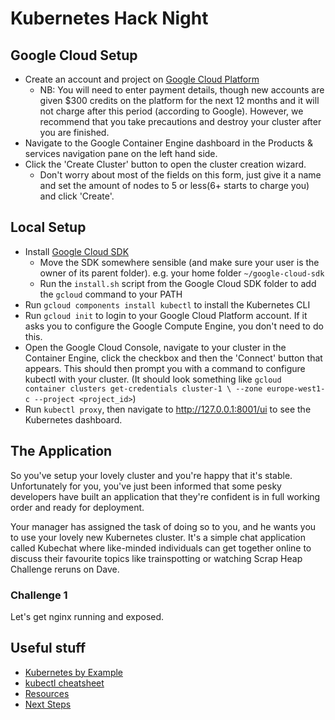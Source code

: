# Kubernetes Hack Night

## Google Cloud Setup

* Create an account and project on [Google Cloud Platform](https://cloud.google.com/)
  * NB: You will need to enter payment details, though new accounts are given $300 credits on the platform for the next 12 months and it will not charge after this period (according to Google). However, we recommend that you take precautions and destroy your cluster after you are finished.
* Navigate to the Google Container Engine dashboard in the Products & services navigation pane on the left hand side.
* Click the 'Create Cluster' button to open the cluster creation wizard.
  * Don't worry about most of the fields on this form, just give it a name and set the amount of nodes to 5 or less(6+ starts to charge you) and click 'Create'.

## Local Setup

* Install [Google Cloud SDK](https://cloud.google.com/sdk/)
  * Move the SDK somewhere sensible (and make sure your user is the owner of its parent folder). e.g. your home folder `~/google-cloud-sdk`
  * Run the `install.sh` script from the Google Cloud SDK folder to add the `gcloud` command to your PATH
* Run `gcloud components install kubectl` to install the Kubernetes CLI
* Run `gcloud init` to login to your Google Cloud Platform account. If it asks you to configure the Google Compute Engine, you don't need to do this.
* Open the Google Cloud Console, navigate to your cluster in the Container Engine, click the checkbox and then the 'Connect' button that appears. This should then prompt you with a command to configure kubectl with your cluster. (It should look something like `gcloud container clusters get-credentials cluster-1 \
    --zone europe-west1-c --project <project_id>`)
* Run `kubectl proxy`, then navigate to http://127.0.0.1:8001/ui to see the Kubernetes dashboard.

## The Application

So you've setup your lovely cluster and you're happy that it's stable. Unfortunately for you, you've just been informed that some pesky developers have built an application that they're confident is in full working order and ready for deployment.

Your manager has assigned the task of doing so to you, and he wants you to use your lovely new Kubernetes cluster. It's a simple chat application called Kubechat where like-minded individuals can get together online to discuss their favourite topics like trainspotting or watching Scrap Heap Challenge reruns on Dave.

### Challenge 1

Let's get nginx running and exposed.

## Useful stuff

* [Kubernetes by Example](http://kubernetesbyexample.com/)
* [kubectl cheatsheet](https://kubernetes.io/docs/user-guide/kubectl-cheatsheet/)
* [Resources](RESOURCES.md)
* [Next Steps](NEXTSTEPS.md)
